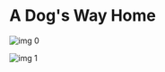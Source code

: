 # A Dog's Way Home

![img 0](https://i.imgur.com/Hn601Ip.jpg)

![img 1](https://i.imgur.com/0QkhS5h.png)

